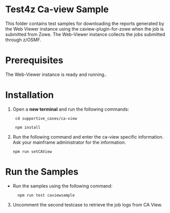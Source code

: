 # Test4z Ca-view Sample
This folder contains test samples for downloading the reports generated by the Web Viewer instance using the caview-plugin-for-zowe when the job is submitted from Zowe. The Web-Viewer instance collects the jobs submitted through z/OSMF. 

# Prerequisites
The Web-Viewer instance is ready and running..

# Installation

1. Open a **new terminal** and run the following commands:
    
        cd supportive_cases/ca-view
    
        npm install

2. Run the following command and enter the ca-view specific information. Ask your mainframe administrator for the information.

       npm run setCAView


# Run the Samples
- Run the samples using the following command:

        npm run test caviewsample


3. Uncomment the second testcase to retrieve the job logs from CA View.
